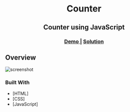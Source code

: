 <h1 align="center">Counter</h1>
<h2 align="center">Counter using JavaScript</h2>
<div align="center">
  <h3>
    <a href="https://elkorf-counter.netlify.app/">
      Demo
    </a>
    <span> | </span>
    <a href="https://github.com/elkorf/JavaScript-Projects/edit/master/All-Projects/counter/">
      Solution
    </a>
  </h3>
</div>

## Overview

![screenshot](https://github.com/elkorf/JavaScript-Projects/blob/master/All-Projects/counter/Output-SS.PNG)

### Built With

- [HTML]
- [CSS]
- [JavaScript]
